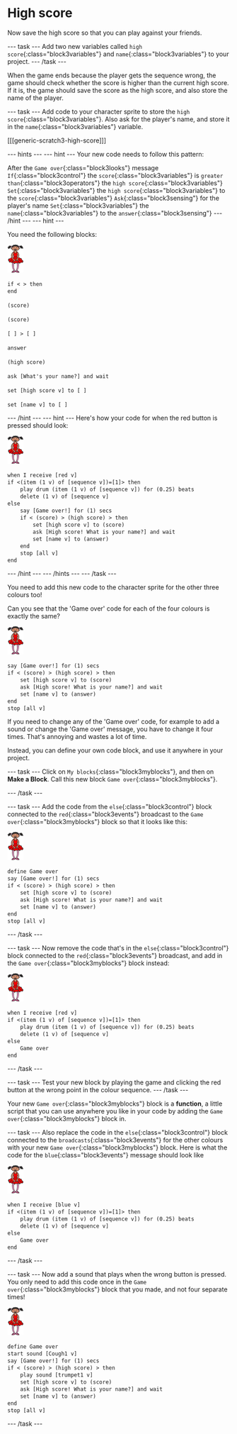 # High score

Now save the high score so that you can play against your friends.

--- task ---
Add two new variables called `high score`{:class="block3variables"} and `name`{:class="block3variables"} to your project.
--- /task ---

When the game ends because the player gets the sequence wrong, the game should check whether the score is higher than the current high score. If it is, the game should save the score as the high score, and also store the name of the player.

--- task ---
Add code to your character sprite to store the `high score`{:class="block3variables"}. Also ask for the player's name, and store it in the `name`{:class="block3variables"} variable.

[[[generic-scratch3-high-score]]]

--- hints ---
--- hint ---
Your new code needs to follow this pattern:

After the `Game over`{:class="block3looks"} message
`If`{:class="block3control"} the `score`{:class="block3variables"} is `greater than`{:class="block3operators"} the `high score`{:class="block3variables"}
`Set`{:class="block3variables"} the `high score`{:class="block3variables"} to the `score`{:class="block3variables"}
`Ask`{:class="block3sensing"} for the player's name
`Set`{:class="block3variables"} the `name`{:class="block3variables"} to the `answer`{:class="block3sensing"}
--- /hint ---
--- hint ---

You need the following blocks:

![ballerina](images/ballerina.png)

```blocks3
if < > then
end

(score)

(score)

[ ] > [ ]

answer

(high score)

ask [What's your name?] and wait

set [high score v] to [ ] 

set [name v] to [ ] 
```
--- /hint ---
--- hint ---
Here's how your code for when the red button is pressed should look:

![ballerina](images/ballerina.png)

```blocks3
when I receive [red v]
if <(item (1 v) of [sequence v])=[1]> then
	play drum (item (1 v) of [sequence v]) for (0.25) beats
	delete (1 v) of [sequence v]
else
	say [Game over!] for (1) secs
	if < (score) > (high score) > then
		set [high score v] to (score)
		ask [High score! What is your name?] and wait
		set [name v] to (answer)
	end
	stop [all v]
end
```
--- /hint ---
--- /hints ---
--- /task ---

You need to add this new code to the character sprite for the other three colours too!

Can you see that the 'Game over' code for each of the four colours is exactly the same?

![ballerina](images/ballerina.png)

```blocks3
say [Game over!] for (1) secs
if < (score) > (high score) > then
	set [high score v] to (score)
	ask [High score! What is your name?] and wait
	set [name v] to (answer)
end
stop [all v]
```

If you need to change any of the 'Game over' code, for example to add a sound or change the 'Game over' message, you have to change it four times. That's annoying and wastes a lot of time.

Instead, you can define your own code block, and use it anywhere in your project.

--- task ---
Click on `My blocks`{:class="block3myblocks"}, and then on **Make a Block**. Call this new block `Game over`{:class="block3myblocks"}.

--- /task ---

--- task ---
Add the code from the `else`{:class="block3control"} block connected to the `red`{:class="block3events"} broadcast to the `Game over`{:class="block3myblocks"} block so that it looks like this:

![ballerina](images/ballerina.png)

```blocks3
define Game over
say [Game over!] for (1) secs
if < (score) > (high score) > then
	set [high score v] to (score)
	ask [High score! What is your name?] and wait
	set [name v] to (answer)
end
stop [all v]
```
--- /task ---

--- task ---
Now remove the code that's in the `else`{:class="block3control"} block connected to the `red`{:class="block3events"} broadcast, and add in the `Game over`{:class="block3myblocks"} block instead:

![ballerina](images/ballerina.png)

```blocks3
when I receive [red v]
if <(item (1 v) of [sequence v])=[1]> then
	play drum (item (1 v) of [sequence v]) for (0.25) beats
	delete (1 v) of [sequence v]
else
	Game over
end
```
--- /task ---

--- task ---
Test your new block by playing the game and clicking the red button at the wrong point in the colour sequence.
--- /task ---

Your new `Game over`{:class="block3myblocks"} block is a __function__, a little script that you can use anywhere you like in your code by adding the `Game over`{:class="block3myblocks"} block in.

--- task ---
Also replace the code in the `else`{:class="block3control"} block connected to the `broadcasts`{:class="block3events"} for the other colours with your new `Game over`{:class="block3myblocks"} block. Here is what the code for the `blue`{:class="block3events"} message should look like

![ballerina](images/ballerina.png)

```blocks3
when I receive [blue v]
if <(item (1 v) of [sequence v])=[1]> then
	play drum (item (1 v) of [sequence v]) for (0.25) beats
	delete (1 v) of [sequence v]
else
	Game over
end
```
--- /task ---

--- task ---
Now add a sound that plays when the wrong button is pressed. You only need to add this code once in the `Game over`{:class="block3myblocks"} block that you made, and not four separate times!

![ballerina](images/ballerina.png)

```blocks3
define Game over
start sound [Cough1 v]
say [Game over!] for (1) secs
if < (score) > (high score) > then
	play sound [trumpet1 v]
	set [high score v] to (score)
	ask [High score! What is your name?] and wait
	set [name v] to (answer)
end
stop [all v]
```
--- /task ---
